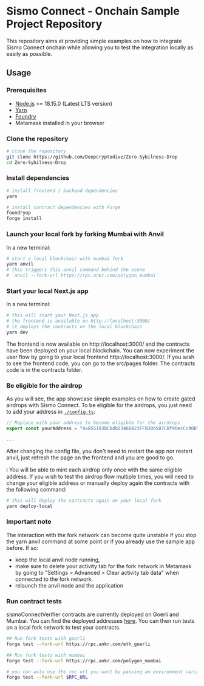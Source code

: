 # Sismo Connect - Onchain Sample Project Repository

This repository aims at providing simple examples on how to integrate Sismo Connect onchain while allowing you to test the integration locally as easily as possible.

## Usage

### Prerequisites

- [Node.js](https://nodejs.org/en/download/) >= 18.15.0 (Latest LTS version)
- [Yarn](https://classic.yarnpkg.com/en/docs/install)
- [Foundry](https://book.getfoundry.sh/)
- Metamask installed in your browser

### Clone the repository

```bash
# clone the repository
git clone https://github.com/Deepcryptodive/Zero-Sybilness-Drop
cd Zero-Sybilness-Drop
```

### Install dependencies

```bash
# install frontend / backend dependencies
yarn

# install contract dependencies with Forge
foundryup
forge install
```

### Launch your local fork by forking Mumbai with Anvil

In a new terminal:

```bash
# start a local blockchain with mumbai fork
yarn anvil
# this triggers this anvil command behind the scene
# `anvil --fork-url https://rpc.ankr.com/polygon_mumbai`
```

### Start your local Next.js app

In a new terminal:

```bash
# this will start your Next.js app
# the frontend is available on http://localhost:3000/
# it deploys the contracts on the local blockchain
yarn dev
```

The frontend is now available on http://localhost:3000/ and the contracts have been deployed on your local blockchain.
You can now experiment the user flow by going to your local frontend http://localhost:3000/.
If you wish to see the frontend code, you can go to the src/pages folder. The contracts code is in the contracts folder.

### Be eligible for the airdrop

As you will see, the app showcase simple examples on how to create gated airdrops with Sismo Connect.
To be eligible for the airdrops, you just need to add your address in [`./config.ts`](./config.ts):

```ts
// Replace with your address to become eligible for the airdrops
export const yourAddress = "0x855193BCbdbD346B423FF830b507CBf90ecCc90B"; // <--- Replace with your address

...
```

After changing the config file, you don't need to restart the app nor restart anvil, just refresh the page on the frontend and you are good to go.

ℹ️ You will be able to mint each airdrop only once with the same eligible address. If you wish to test the airdrop flow multiple times, you will need to change your eligible address or manually deploy again the contracts with the following command:

```bash
# this will deploy the contracts again on your local fork
yarn deploy-local
```

### Important note

The interaction with the fork network can become quite unstable if you stop the yarn anvil command at some point or if you already use the sample app before.
If so:

- keep the local anvil node running,
- make sure to delete your activity tab for the fork network in Metamask by going to "Settings > Advanced > Clear activity tab data" when connected to the fork network.
- relaunch the anvil node and the application

### Run contract tests

sismoConnectVerifier contracts are currently deployed on Goerli and Mumbai.
You can find the deployed addresses [here](https://docs.sismo.io/sismo-docs/technical-documentation/sismo-101).
You can then run tests on a local fork network to test your contracts.

```bash
## Run fork tests with goerli
forge test --fork-url https://rpc.ankr.com/eth_goerli

## Run fork tests with mumbai
forge test --fork-url https://rpc.ankr.com/polygon_mumbai

# you can aslo use the rpc url you want by passing an environment variable
forge test --fork-url $RPC_URL
```
